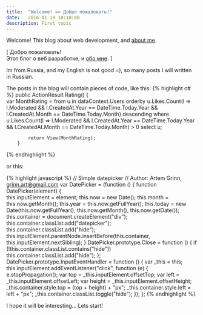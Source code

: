 ```yaml
---
title:  "Welcome! => Добро пожаловать!"
date:   2016-01-19 10:18:00
description: First topic
---
```


Welcome! 
This blog about web development, and [about me][about].  

[ Добро пожаловать!   
Этот блог о веб разработке, и [обо мне][about]. ]

Im from Russia, and my English is not good =), so many posts I will written in Russian.

The posts in the blog will contain pieces of code, like this:
{% highlight c# %}
   public ActionResult Rating()
        {             
            var MonthRating = from u in dataContext.Users
                                   orderby u.Likes.Count(l => l.Moderated && l.CreatedAt.Year == DateTime.Today.Year && l.CreatedAt.Month == DateTime.Today.Month) descending
                                   where u.Likes.Count(l => l.Moderated && l.CreatedAt.Year == DateTime.Today.Year && l.CreatedAt.Month == DateTime.Today.Month) > 0
                                   select u;

            return View(MonthRating);
        }
{% endhighlight %}

or this:

{% highlight javascript %}
// Simple datepicker
// Author: Artem Grinn, grinn.art@gmail.com
var DatePicker = (function () {
    function DatePicker(element) {   
        this.inputElement = element;
        this.now = new Date();
        this.month = this.now.getMonth();
        this.year = this.now.getFullYear();
        this.today = new Date(this.now.getFullYear(), this.now.getMonth(), this.now.getDate());
        this.container = document.createElement("div");
        this.container.classList.add("datepicker");
        this.container.classList.add("hide");
        this.inputElement.parentNode.insertBefore(this.container, this.inputElement.nextSibling);
    }
    DatePicker.prototype.Close = function () {
        if (!this.container.classList.contains("hide"))
            this.container.classList.add("hide");
    };
    DatePicker.prototype.InputEventHandler = function () {
        var _this = this;
        this.inputElement.addEventListener("click", function (e) {
            e.stopPropagation();
            var top = _this.inputElement.offsetTop;
            var left = _this.inputElement.offsetLeft;
            var height = _this.inputElement.offsetHeight;
            _this.container.style.top = (top + height) + "px";
            _this.container.style.left = left + "px";
            _this.container.classList.toggle("hide");
        });
    };
{% endhighlight %}

I hope it will be interesting... Lets start!

[about]:    /about
